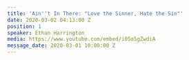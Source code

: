 ```yaml
---
title: 'Ain''t In There: "Love the Sinner, Hate the Sin"'
date: 2020-03-02 04:13:00 Z
position: 1
speaker: Ethan Harrington
media: https://www.youtube.com/embed/i05o5gZwdiA
message_date: 2020-03-01 10:00:00 Z
---
```



